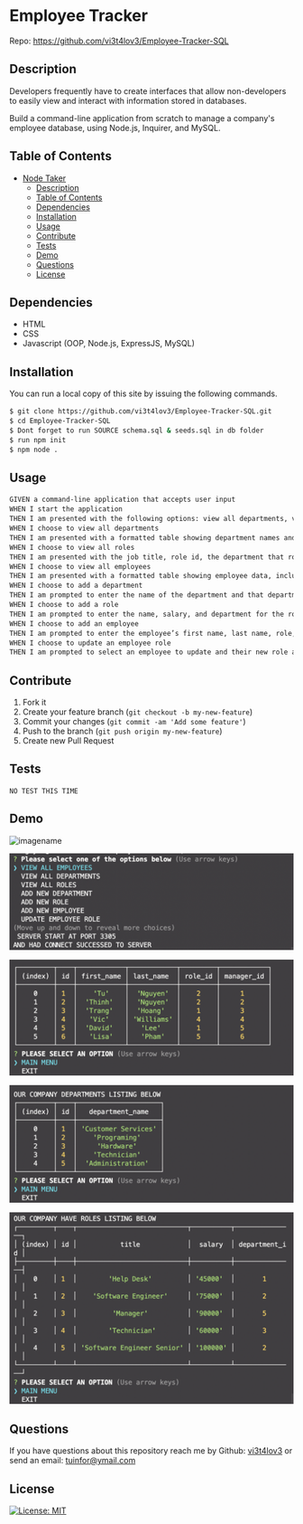 # Employee Tracker

Repo: https://github.com/vi3t4lov3/Employee-Tracker-SQL

## Description
Developers frequently have to create interfaces that allow non-developers to easily view and interact with information stored in databases.

Build a command-line application from scratch to manage a company's employee database, using Node.js, Inquirer, and MySQL.

## Table of Contents

- [Node Taker](#node-taker)
  - [Description](#description)
  - [Table of Contents](#table-of-contents)
  - [Dependencies](#dependencies)
  - [Installation](#installation)
  - [Usage](#usage)
  - [Contribute](#contribute)
  - [Tests](#tests)
  - [Demo](#demo)
  - [Questions](#questions)
  - [License](#license)

## Dependencies

- HTML
- CSS
- Javascript (OOP, Node.js, ExpressJS, MySQL)

## Installation

You can run a local copy of this site by issuing the following commands.

```bash
$ git clone https://github.com/vi3t4lov3/Employee-Tracker-SQL.git
$ cd Employee-Tracker-SQL
$ Dont forget to run SOURCE schema.sql & seeds.sql in db folder
$ run npm init 
$ npm node .
```

## Usage

```md
GIVEN a command-line application that accepts user input
WHEN I start the application
THEN I am presented with the following options: view all departments, view all roles, view all employees, add a department, add a role, add an employee, and update an employee role
WHEN I choose to view all departments
THEN I am presented with a formatted table showing department names and department ids
WHEN I choose to view all roles
THEN I am presented with the job title, role id, the department that role belongs to, and the salary for that role
WHEN I choose to view all employees
THEN I am presented with a formatted table showing employee data, including employee ids, first names, last names, job titles, departments, salaries, and managers that the employees report to
WHEN I choose to add a department
THEN I am prompted to enter the name of the department and that department is added to the database
WHEN I choose to add a role
THEN I am prompted to enter the name, salary, and department for the role and that role is added to the database
WHEN I choose to add an employee
THEN I am prompted to enter the employee’s first name, last name, role, and manager, and that employee is added to the database
WHEN I choose to update an employee role
THEN I am prompted to select an employee to update and their new role and this information is updated in the database 
```

## Contribute

1. Fork it
2. Create your feature branch (`git checkout -b my-new-feature`)
3. Commit your changes (`git commit -am 'Add some feature'`)
4. Push to the branch (`git push origin my-new-feature`)
5. Create new Pull Request

## Tests

```
NO TEST THIS TIME
```

## Demo
![imagename](./assets/img/demo.gif)

![imagename](./assets/img/img1.png)

![imagename](./assets/img/img2.png)

![imagename](./assets/img/img3.png)

![imagename](./assets/img/img4.png)

## Questions

If you have questions about this repository reach me by Github: [vi3t4lov3](https://github.com/vi3t4lov3)
or send an email: tuinfor@ymail.com

## License

[![License: MIT](https://img.shields.io/badge/License-MIT-yellow.svg)](https://opensource.org/licenses/MIT)
